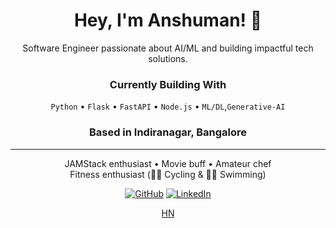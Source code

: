 <div align="center">
  
# Hey, I'm Anshuman! 👋

Software Engineer passionate about AI/ML and building impactful tech solutions.


### Currently Building With
`Python` • `Flask` • `FastAPI` • `Node.js` • `ML/DL`,`Generative-AI`

### Based in Indiranagar, Bangalore 

---

JAMStack enthusiast • Movie buff • Amateur chef  
Fitness enthusiast (🚴‍♂️ Cycling & 🏊‍♂️ Swimming)

[![GitHub](https://img.shields.io/badge/-GitHub-181717?style=flat&logo=github)](https://github.com/anshumankmr)
[![LinkedIn](https://img.shields.io/badge/-LinkedIn-0077B5?style=flat&logo=linkedin)](https://linkedin.com/in/anshumankumarcs)

[HN](https://meet.hn/city/in-Bengaluru)

</div>
